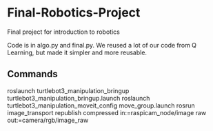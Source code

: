 # Final-Robotics-Project
Final project for introduction to robotics

Code is in algo.py and final.py.  We reused a lot of our code from Q Learning, but made it simpler and more reusable.

## Commands
roslaunch turtlebot3_manipulation_bringup turtlebot3_manipulation_bringup.launch
roslaunch turtlebot3_manipulation_moveit_config move_group.launch
rosrun image_transport republish compressed in:=raspicam_node/image raw out:=camera/rgb/image_raw